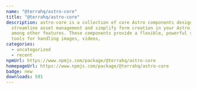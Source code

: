 ```yaml
---
name: "@terrahq/astro-core"
title: "@terrahq/astro-core"
description: astro-core is a collection of core Astro components designed to
  streamline asset management and simplify form creation in your Astro projects,
  among other features. These components provide a flexible, powerful set of
  tools for handling images, videos,
categories:
  - uncategorized
  - recent
npmUrl: https://www.npmjs.com/package/@terrahq/astro-core
homepageUrl: https://www.npmjs.com/package/@terrahq/astro-core
badge: new
downloads: 591
---
```

